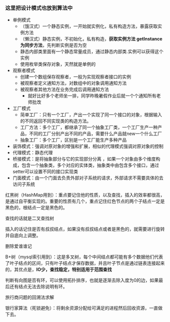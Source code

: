 ### 这里把设计模式也放到算法中

- 单例模式
  - （饿汉式）一个静态实例，一开始就实例化，私有构造方法，暴露获取实例方法
  - （懒汉式）静态实例，不初始化，私有构造，**获取实例方法 getInstance为同步方法**，先判断实例是否为空
  - 静态内部类里面有一个静态常量成员，通过静态内部类.实例可以获得这个实例
  - 使用枚举类保存对象，天然就是单例的
- 观察者模式
  - 创建一个数组保存观察者，一般为实现观察者接口的实例
  - 被观察者定义通知方法，对数组中的对象调用通知方法
  - 被观察者其他方法在业务完成后调用通知方法
    - 就好比好多个老师坐一排，同学昨晚暑假作业后就一个个通知所有老师批改
- 工厂模式
  - 简单工厂：只有一个工厂，产出一个实现了同一个接口的对象，根据输入的不同返回不同实现类的构造方法。
  - 工厂方法：多个工厂，都继承了同一个抽象工厂类，一个工厂生产一种产品，不同的工厂分别产出不同的产品，需要什么产品就new一个什么工厂
  - 抽象工厂：多个工厂，区别是一个工厂能生产多种产品
- 装饰模式：强调对原对象的增强和扩展，相似的代理模式强调对原对象的控制
- 代理模式：静态代理
-  桥接模式：是将抽象部分与它的实现部分分离 ，如果一个对象由多个维度构成，包含一个抽象类，多个对应的实体类，抽象类中由包含多个接口，通过setter可以设置不同的接口实现类
- 门面模式：由一个门面去负责外部对子系统的请求，外部请求不需要具体的去访问子系统



红黑树（HashMap用到）：重点要记住他的性质，以及查找，插入的效率都很高，是通过自平衡实现的。重要的性质有几个，重点记住红色节点的两个子结点一定是黑色的，根结点一定是黑色的。

查找的话就是二叉查找树

插入的话记住是否有叔叔结点，如果没有叔叔结点或者是黑色的，就需要进行旋转并自底向上调整。

删除爱谁谁记



B+树（mysql索引用到）：这是多叉树，每个中间结点都可能有多个数据他们代表了叶子结点的区间，只有叶子结点才保存数据，并且叶子节点是通过链表连接起来的，其优点是，**IO少，查找稳定，特别适用于范围查找**



判断有向图是否有环，可以使用拓扑排序，也就是逐渐去除入度为0的边，如果最后还有结点无法去除说明有环。



旅行商问题的回溯法求解



银行家算法（死锁避免）：将剩余资源分配给可满足的进程然后回收资源，一直做下去。







